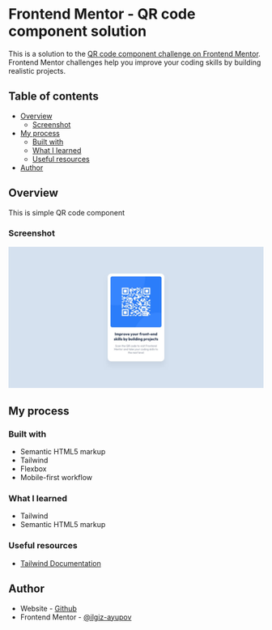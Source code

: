 # Frontend Mentor - QR code component solution

This is a solution to the [QR code component challenge on Frontend Mentor](https://www.frontendmentor.io/challenges/qr-code-component-iux_sIO_H). Frontend Mentor challenges help you improve your coding skills by building realistic projects.

## Table of contents

- [Overview](#overview)
  - [Screenshot](#screenshot)
- [My process](#my-process)
  - [Built with](#built-with)
  - [What I learned](#what-i-learned)
  - [Useful resources](#useful-resources)
- [Author](#author)

## Overview

This is simple QR code component

### Screenshot

![](./design/desktop-design.jpg)

## My process

### Built with

- Semantic HTML5 markup
- Tailwind
- Flexbox
- Mobile-first workflow

### What I learned

- Tailwind
- Semantic HTML5 markup

### Useful resources

- [Tailwind Documentation](https://tailwindcss.com/)

## Author

- Website - [Github](https://github.com/ilgiz-ayupov)
- Frontend Mentor - [@ilgiz-ayupov](https://www.frontendmentor.io/profile/yourusername)
